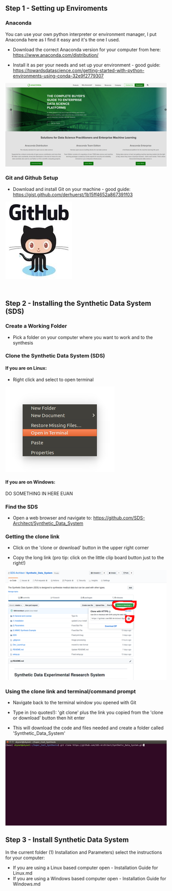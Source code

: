 ## Step 1 - Setting up Enviroments
### Anaconda

You can use your own python interpreter or environment manager, I put Anaconda here as I find it easy and it's the one I used.

- Download the correct Anaconda version for your computer from here: https://www.anaconda.com/distribution/

- Install it as per your needs and set up your environment - good guide: https://towardsdatascience.com/getting-started-with-python-environments-using-conda-32e9f2779307

![Alt text](Images_for_Explanation/General_Setup/conda.png?raw=true "Title")


### Git and Github Setup

- Download and install Git on your machine - good guide: https://gist.github.com/derhuerst/1b15ff4652a867391f03

![Alt text](Images_for_Explanation/General_Setup/index.jpeg?raw=true "Title")

</br>

## Step 2 - Installing the Synthetic Data System (SDS)

### Create a Working Folder
- Pick a folder on your computer where you want to work and to the synthesis


### Clone the Synthetic Data System (SDS)  

#### If you are on Linux:

- Right click and select to open terminal

![Alt text](Images_for_Explanation/Linux_Install/open_in_terminal.png?raw=true "Title")


#### If you are on Windows:

DO SOMETHING IN HERE EUAN 

### Find the SDS
- Open a web browser and navigate to: https://github.com/SDS-Architect/Synthetic_Data_System 


### Getting the clone link 
- Click on the 'clone or download' button in the upper right corner

- Copy the long link (pro tip: click on the little clip board button just to the right!)


![Alt text](Images_for_Explanation/General_Setup/git_clone.png?raw=true "Title")


### Using the clone link and terminal/command prompt
- Navigate back to the terminal window you opened with Git

- Type in (no quotes!): 'git clone' plus the link you copied from the 'clone or download' button then hit enter

- This will download the code and files needed and create a folder called 'Synthetic_Data_System'

![Alt text](Images_for_Explanation/General_Setup/git_terminal.png?raw=true "Title")


## Step 3 - Install Synthetic Data System
In the current folder (1) Installation and Parameters) select the instructions for your computer:
- If you are using a Linux based computer open - Installation Guide for Linux.md
- If you are using a Windows based computer open - Installation Guide for Windows.md
